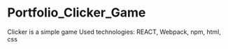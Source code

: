 # Portfolio_Clicker_Game

Clicker is a simple game
Used technologies: REACT, Webpack, npm, html, css
